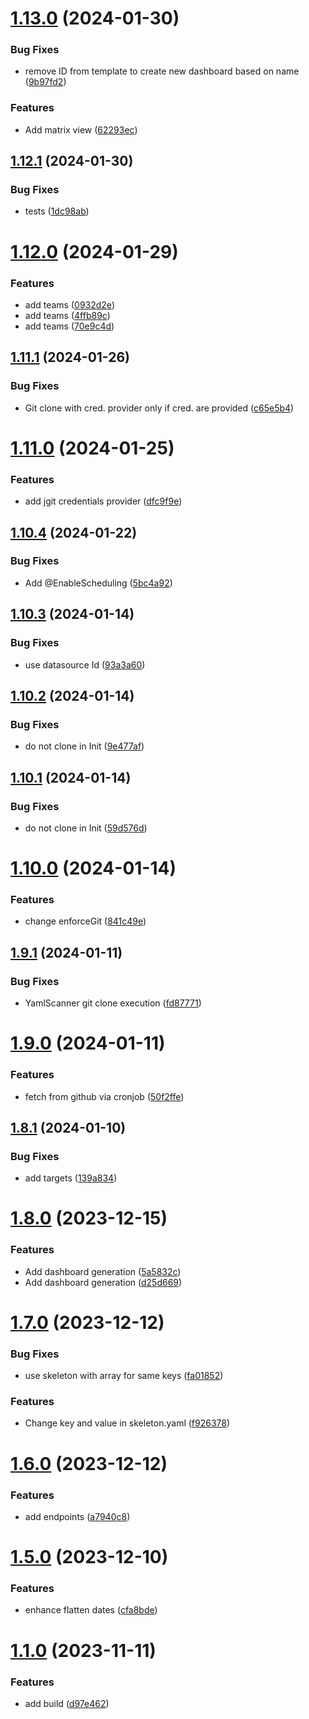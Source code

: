 # [1.13.0](https://github.com/devsecopsmaturitymodel/metricAnalyzer/compare/v1.12.1...v1.13.0) (2024-01-30)


### Bug Fixes

* remove ID from template to create new dashboard based on name ([9b97fd2](https://github.com/devsecopsmaturitymodel/metricAnalyzer/commit/9b97fd261ec4196a8238267254f325c5d90de0c8))


### Features

* Add matrix view ([62293ec](https://github.com/devsecopsmaturitymodel/metricAnalyzer/commit/62293ec47c306759646da59f3bc82bbb9552e938))

## [1.12.1](https://github.com/devsecopsmaturitymodel/metricAnalyzer/compare/v1.12.0...v1.12.1) (2024-01-30)


### Bug Fixes

* tests ([1dc98ab](https://github.com/devsecopsmaturitymodel/metricAnalyzer/commit/1dc98ab8a1a3c548b5ec9a5d5484e7bdfb49e9d4))

# [1.12.0](https://github.com/devsecopsmaturitymodel/metricAnalyzer/compare/v1.11.1...v1.12.0) (2024-01-29)


### Features

* add teams ([0932d2e](https://github.com/devsecopsmaturitymodel/metricAnalyzer/commit/0932d2e60b4d61436fee11c2f7c08671935f4b1b))
* add teams ([4ffb89c](https://github.com/devsecopsmaturitymodel/metricAnalyzer/commit/4ffb89cd0aa3d4909727712c24ae448f00133b92))
* add teams ([70e9c4d](https://github.com/devsecopsmaturitymodel/metricAnalyzer/commit/70e9c4d3f46d8bfd6f21ad2e532444ec421a7e0c))

## [1.11.1](https://github.com/devsecopsmaturitymodel/metricAnalyzer/compare/v1.11.0...v1.11.1) (2024-01-26)


### Bug Fixes

* Git clone with cred. provider only if cred. are provided ([c65e5b4](https://github.com/devsecopsmaturitymodel/metricAnalyzer/commit/c65e5b48bbd5b353e4a0ed3e726eedeb9fd5516e))

# [1.11.0](https://github.com/devsecopsmaturitymodel/metricAnalyzer/compare/v1.10.4...v1.11.0) (2024-01-25)


### Features

* add jgit credentials provider ([dfc9f9e](https://github.com/devsecopsmaturitymodel/metricAnalyzer/commit/dfc9f9e8dc84974ba7aff2cf268a9517b6fea82b))

## [1.10.4](https://github.com/devsecopsmaturitymodel/metricAnalyzer/compare/v1.10.3...v1.10.4) (2024-01-22)


### Bug Fixes

* Add @EnableScheduling ([5bc4a92](https://github.com/devsecopsmaturitymodel/metricAnalyzer/commit/5bc4a9272dac844c2de86a157ab5229f513559a0))

## [1.10.3](https://github.com/devsecopsmaturitymodel/metricAnalyzer/compare/v1.10.2...v1.10.3) (2024-01-14)


### Bug Fixes

* use datasource Id ([93a3a60](https://github.com/devsecopsmaturitymodel/metricAnalyzer/commit/93a3a600557960213d8a1c60846e0b00b1437107))

## [1.10.2](https://github.com/devsecopsmaturitymodel/metricAnalyzer/compare/v1.10.1...v1.10.2) (2024-01-14)


### Bug Fixes

* do not clone in Init ([9e477af](https://github.com/devsecopsmaturitymodel/metricAnalyzer/commit/9e477afcec642e143c88c0261b554c3c17ef6dd3))

## [1.10.1](https://github.com/devsecopsmaturitymodel/metricAnalyzer/compare/v1.10.0...v1.10.1) (2024-01-14)


### Bug Fixes

* do not clone in Init ([59d576d](https://github.com/devsecopsmaturitymodel/metricAnalyzer/commit/59d576daa148956c0325d79b012d5c75eddf8673))

# [1.10.0](https://github.com/devsecopsmaturitymodel/metricAnalyzer/compare/v1.9.1...v1.10.0) (2024-01-14)


### Features

* change enforceGit ([841c49e](https://github.com/devsecopsmaturitymodel/metricAnalyzer/commit/841c49e1959683159eaba60011b6fec7bb4f6706))

## [1.9.1](https://github.com/devsecopsmaturitymodel/metricAnalyzer/compare/v1.9.0...v1.9.1) (2024-01-11)


### Bug Fixes

* YamlScanner git clone execution ([fd87771](https://github.com/devsecopsmaturitymodel/metricAnalyzer/commit/fd877717649781dae13c930ff30c92de28152e32))

# [1.9.0](https://github.com/devsecopsmaturitymodel/metricAnalyzer/compare/v1.8.1...v1.9.0) (2024-01-11)


### Features

* fetch from github via cronjob ([50f2ffe](https://github.com/devsecopsmaturitymodel/metricAnalyzer/commit/50f2ffe833d17c1c97c7d72a67e82adf1ea1edf8))

## [1.8.1](https://github.com/devsecopsmaturitymodel/metricAnalyzer/compare/v1.8.0...v1.8.1) (2024-01-10)


### Bug Fixes

* add targets ([139a834](https://github.com/devsecopsmaturitymodel/metricAnalyzer/commit/139a834b489dd5ee3430316bc9e6e8bc7f2872a2))

# [1.8.0](https://github.com/devsecopsmaturitymodel/metricAnalyzer/compare/v1.7.0...v1.8.0) (2023-12-15)


### Features

* Add dashboard generation ([5a5832c](https://github.com/devsecopsmaturitymodel/metricAnalyzer/commit/5a5832c48abb9d8cbd3f9673ff7ccc5f4d1bd7cd))
* Add dashboard generation ([d25d669](https://github.com/devsecopsmaturitymodel/metricAnalyzer/commit/d25d669be7b70ab54491018e276b3cddeeaf5af9))

# [1.7.0](https://github.com/devsecopsmaturitymodel/metricAnalyzer/compare/v1.6.0...v1.7.0) (2023-12-12)


### Bug Fixes

* use skeleton with array for same keys ([fa01852](https://github.com/devsecopsmaturitymodel/metricAnalyzer/commit/fa01852f0f4740ecc7c0545da71e58d36157339e))


### Features

* Change key and value in skeleton.yaml ([f926378](https://github.com/devsecopsmaturitymodel/metricAnalyzer/commit/f9263781cef627be72f3f1a354a1b85ab2b9ea7f))

# [1.6.0](https://github.com/devsecopsmaturitymodel/metricAnalyzer/compare/v1.5.0...v1.6.0) (2023-12-12)


### Features

* add endpoints ([a7940c8](https://github.com/devsecopsmaturitymodel/metricAnalyzer/commit/a7940c8ac2493df461cb3ddf3d0d5e373494e385))

# [1.5.0](https://github.com/devsecopsmaturitymodel/metricAnalyzer/compare/v1.4.0...v1.5.0) (2023-12-10)


### Features

* enhance flatten dates ([cfa8bde](https://github.com/devsecopsmaturitymodel/metricAnalyzer/commit/cfa8bde6554025b0261cbb293daebb7d0c79a4a4))

# [1.1.0](https://github.com/devsecopsmaturitymodel/metricAnalyzer/compare/v1.0.0...v1.1.0) (2023-11-11)

### Features

* add
  build ([d97e462](https://github.com/devsecopsmaturitymodel/metricAnalyzer/commit/d97e462772962961a154fa3ab9930a1e205bb2f1))
